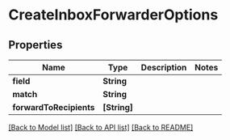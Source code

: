 # CreateInboxForwarderOptions

## Properties
Name | Type | Description | Notes
------------ | ------------- | ------------- | -------------
**field** | **String** |  | 
**match** | **String** |  | 
**forwardToRecipients** | **[String]** |  | 

[[Back to Model list]](../README#documentation-for-models) [[Back to API list]](../README#documentation-for-api-endpoints) [[Back to README]](../README)


